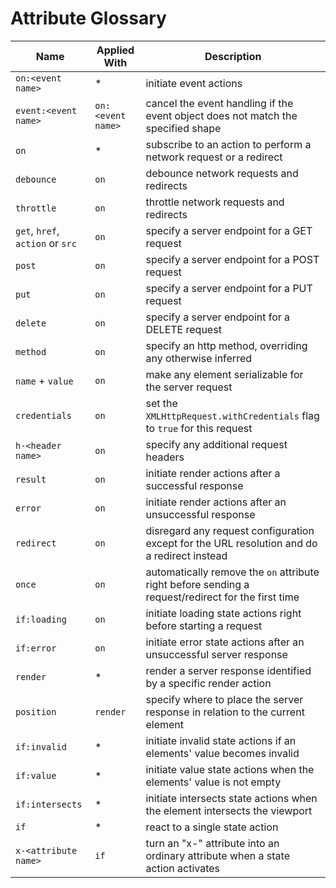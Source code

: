 # Attribute Glossary

| Name                             |  Applied With     | Description                                                                                        |
| -------------------------------- | ----------------- | -------------------------------------------------------------------------------------------------- |
| `on:<event name>`                | *                 | initiate event actions                                                                             |
| `event:<event name>`             | `on:<event name>` | cancel the event handling if the event object does not match the specified shape                   |
| `on`                             | *                 | subscribe to an action to perform a network request or a redirect                                  |
| `debounce`                       | `on`              | debounce network requests and redirects                                                            |
| `throttle`                       | `on`              | throttle network requests and redirects                                                            |
| `get`, `href`, `action` or `src` | `on`              | specify a server endpoint for a GET request                                                        |
| `post`                           | `on`              | specify a server endpoint for a POST request                                                       |
| `put`                            | `on`              | specify a server endpoint for a PUT request                                                        |
| `delete`                         | `on`              | specify a server endpoint for a DELETE request                                                     |
| `method`                         | `on`              | specify an http method, overriding any otherwise inferred                                          |
| `name` + `value`                 | `on`              | make any element serializable for the server request                                               |
| `credentials`                    | `on`              | set the `XMLHttpRequest.withCredentials` flag to `true` for this request                           |
| `h-<header name>`                | `on`              | specify any additional request headers                                                             |
| `result`                         | `on`              | initiate render actions after a successful response                                                |
| `error`                          | `on`              | initiate render actions after an unsuccessful response                                             |
| `redirect`                       | `on`              | disregard any request configuration except for the URL resolution and do a redirect instead        |
| `once`                           | `on`              | automatically remove the `on` attribute right before sending a request/redirect for the first time |
| `if:loading`                     | `on`              | initiate loading state actions right before starting a request                                     |
| `if:error`                       | `on`              | initiate error state actions after an unsuccessful server response                                 |
| `render`                         | *                 | render a server response identified by a specific render action                                    |
| `position`                       | `render`          | specify where to place the server response in relation to the current element                      |
| `if:invalid`                     | *                 | initiate invalid state actions if an elements' value becomes invalid                               |
| `if:value`                       | *                 | initiate value state actions when the elements' value is not empty                                 |
| `if:intersects`                  | *                 | initiate intersects state actions when the element intersects the viewport                         |
| `if`                             | *                 | react to a single state action                                                                     |
| `x-<attribute name>`             | `if`              | turn an "x-" attribute into an ordinary attribute when a state action activates                    |
